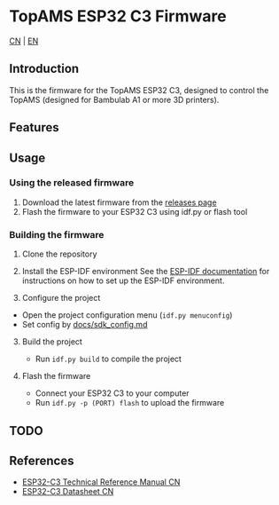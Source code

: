 # TopAMS ESP32 C3 Firmware 

[CN](README.md) | [EN](README_en.md)

## Introduction

This is the firmware for the TopAMS ESP32 C3, designed to control the TopAMS (designed for Bambulab A1 or more 3D printers).


## Features

## Usage

### Using the released firmware

1. Download the latest firmware from the [releases page]()
2. Flash the firmware to your ESP32 C3 using idf.py or flash tool

### Building the firmware

1. Clone the repository

2. Install the ESP-IDF environment
     See the [ESP-IDF documentation](https://docs.espressif.com/projects/esp-idf/en/latest/esp32/get-started/index.html#installation) for instructions on how to set up the ESP-IDF environment.

3. Configure the project
  * Open the project configuration menu (`idf.py menuconfig`)
  * Set config by [docs/sdk_config.md](docs/sdk_config.md)

3. Build the project
   * Run `idf.py build` to compile the project

4. Flash the firmware
   * Connect your ESP32 C3 to your computer
   * Run `idf.py -p (PORT) flash` to upload the firmware

## TODO


## References

- [ESP32-C3 Technical Reference Manual CN](https://www.espressif.com/sites/default/files/documentation/esp32-c3_technical_reference_manual_cn.pdf)
- [ESP32-C3 Datasheet CN](https://www.espressif.com/sites/default/files/documentation/esp32-c3_datasheet_cn.pdf)